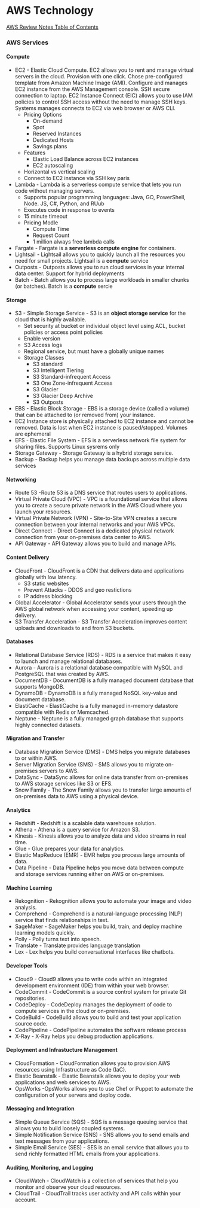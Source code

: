 # AWS Technology

[AWS Review Notes Table of Contents](https://github.com/pslucas0212/AWS-Review-Notes)

### AWS Services

#### Compute
- EC2 - Elastic Cloud Compute. EC2 allows you to rent and manage virtual servers in the cloud.  Provision with one click.  Chose pre-configured template from Amazon Machine Image (AMI). Configure and manages EC2 instance from the AWS Management console.  SSH secure connection to laptop.  EC2 Instance Connect (EIC) allows you to use IAM policies to control SSH access without the need to manage SSH keys.  Systems manages connects to EC2 via web browser or AWS CLI.
  - Pricing Options
    - On-demand
    - Spot
    - Reserved Instances
    - Dedicated Hosts
    - Savings plans
  - Features
    - Elastic Load Balance across EC2 instances
    - EC2 autoscaling
  - Horizontal vs vertical scaling
  - Connect to EC2 instance via SSH key paris
- Lambda - Lambda is a serverless compute service that lets you run code without managing servers.
  - Supports popular programming languages: Java, GO, PowerShell, Node. JS, C#, Python, and RUub
  - Executes code in response to events
  - 15 minute timeout
  - Pricing Modle
    - Compute Time
    - Request Count
    - 1 million always free lambda calls
- Fargate - Fargate is a **serverless compute engine** for containers.
- Lightsail - Lightsail allows you to quickly launch all the resources you need for small projects. Lightsail is a **compute** service
- Outposts - Outposts allows you to run cloud services in your internal data center. Support for hybrid deployments
- Batch - Batch allows you to process large workloads in smaller chunks (or batches).  Batch is a **compute** sercie

#### Storage
- S3 - Simple Storage Service - S3 is an **object storage service** for the cloud that is highly available.
  - Set security at bucket or individual object level using ACL, bucket policies or access point policies
  - Enable version
  - S3 Access logs
  - Regional service, but must have a globally unique names
  - Storage Classes
    - S3 standard
    - S3 Intelligent Tiering
    - S3 Standard-infrequent Access
    - S3 One Zone-infrequent Access
    - S3 Glacier
    - S3 Glacier Deep Archive
    - S3 Outposts
- EBS - Elastic Block Storage - EBS is a storage device (called a volume) that can be attached to (or removed from) your instance.
- EC2 Instance store is physically attached to EC2 instance and cannot be removed.  Data is lost when EC2 instance is paused/stopped.  Volumes are ephemeral
- EFS - Elastic File System - EFS is a serverless network file system for sharing files.  Supports Linux sysrems only
- Storage Gateway - Storage Gateway is a hybrid storage service.
- Backup - Backup helps you manage data backups across multiple data services

#### Networking
- Route 53 -Route 53 is a DNS service that routes users to applications.
- Virtual Private Cloud (VPC) - VPC is a foundational service that allows you to create a secure private network in the AWS Cloud where you launch your resources.
- Virtual Private Network (VPN) - Site-to-Site VPN creates a secure connection between your internal networks and your AWS VPCs. 
- Direct Connect - Direct Connect is a dedicated physical network connection from your on-premises data center to AWS.
- API Gateway - API Gateway allows you to build and manage APIs.

#### Content Delivery
- CloudFront - CloudFront is a CDN that delivers data and applications globally with low latency.
  - S3 static websites
  - Prevent Attacks - DDOS and geo restictions
  - IP address blocking
- Global Accelerator - Global Accelerator sends your users through the AWS global network when accessing your content, speeding up delivery.
- S3 Transfer Acceleration - S3 Transfer Acceleration improves content uploads and downloads to and from S3 buckets.

#### Databases
- Relational Database Service (RDS) - RDS is a service that makes it easy to launch and manage relational databases.
- Aurora - Aurora is a relational database compatible with MySQL and PostgreSQL that was created by AWS.
- DocumentDB - DocumentDB is a fully managed document database that supports MongoDB.
- DynamoDB - DynamoDB is a fully managed NoSQL key-value and document database.
- ElastiCache - ElastiCache is a fully managed in-memory datastore compatible with Redis or Memcached.
- Neptune - Neptune is a fully managed graph database that supports highly connected datasets.

#### Migration and Transfer
- Database Migration Service (DMS) - DMS helps you migrate databases to or within AWS.
- Server Migration Service (SMS) - SMS allows you to migrate on-premises servers to AWS.
- DataSync - DataSync allows for online data transfer from on-premises to AWS storage services like S3 or EFS.
- Snow Family - The Snow Family allows you to transfer large amounts of on-premises data to AWS using a physical device.

#### Analytics
- Redshift -  Redshift is a scalable data warehouse solution.
- Athena - Athena is a query service for Amazon S3.
- Kinesis - Kinesis allows you to analyze data and video streams in real time.
- Glue - Glue prepares your data for analytics.
- Elastic MapReduce (EMR) - EMR helps you process large amounts of data.
- Data Pipeline - Data Pipeline helps you move data between compute and storage services running either on AWS or on-premises.


#### Machine Learning
- Rekognition - Rekognition allows you to automate your image and video analysis.
- Comprehend - Comprehend is a natural-language processing (NLP) service that finds relationships in text.
- SageMaker - SageMaker helps you build, train, and deploy machine learning models quickly.
- Polly - Polly turns text into speech.
- Translate - Translate provides language translation
- Lex - Lex helps you build conversational interfaces like chatbots.

#### Developer Tools
- Cloud9 - Cloud9 allows you to write code within an integrated development environment (IDE) from within your web browser.  
- CodeCommit - CodeCommit is a source control system for private Git repositories.  
- CodeDeploy - CodeDeploy manages the deployment of code to compute services in the cloud or on-premises.
- CodeBuild - CodeBuild allows you to build and test your application source code.
- CodePipeline - CodePipeline automates the software release process
- X-Ray - X-Ray helps you debug production applications.

#### Deployment and Infrastucture Management
- CloudFormation - CloudFormation allows you to provision AWS resources using Infrastructure as Code (IaC).
- Elastic Beanstalk - Elastic Beanstalk allows you to deploy your web applications and web services to AWS.
- OpsWorks -OpsWorks allows you to use Chef or Puppet to automate the configuration of your servers and deploy code.

#### Messaging and Integration
- Simple Queue Service (SQS) - SQS is a message queuing service that allows you to build loosely coupled systems.
- Simple Notification Service (SNS) - SNS allows you to send emails and text messages from your applications.
- Simple Email Service (SES) - SES is an email service that allows you to send richly formatted HTML emails from your applications.

#### Auditing, Monitoring, and Logging
- CloudWatch - CloudWatch is a collection of services that help you monitor and observe your cloud resources.
- CloudTrail - CloudTrail tracks user activity and API calls within your account.
